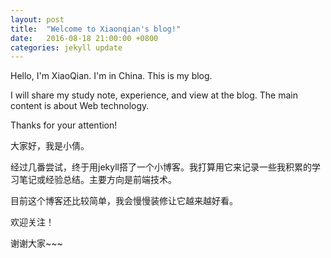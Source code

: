```yaml
---
layout: post
title:  "Welcome to Xiaonqian's blog!"
date:   2016-08-18 21:00:00 +0800
categories: jekyll update
---
```


Hello, I'm XiaoQian. I'm in China. This is my blog.

I will share my study note, experience, and view at the blog. The main content is about Web technology.

Thanks for your attention!

大家好，我是小倩。

经过几番尝试，终于用jekyll搭了一个小博客。我打算用它来记录一些我积累的学习笔记或经验总结。主要方向是前端技术。

目前这个博客还比较简单，我会慢慢装修让它越来越好看。

欢迎关注！

谢谢大家~~~